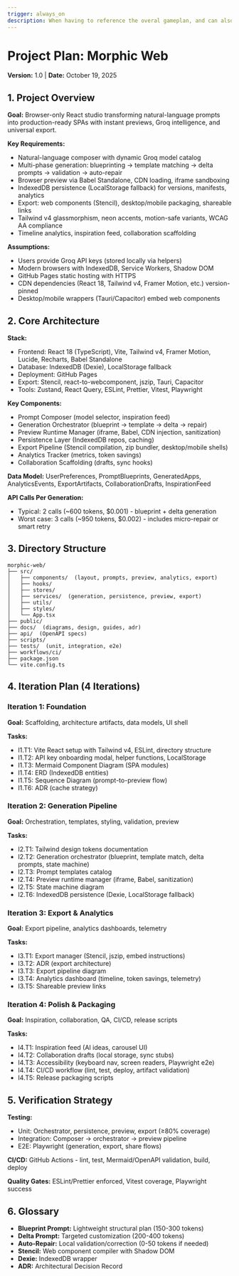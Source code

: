 ```yaml
---
trigger: always_on
description: When having to reference the overal gameplan, and can also use the full guide at .codemachineartifactsplan.md
---
```


# Project Plan: Morphic Web

**Version:** 1.0 | **Date:** October 19, 2025

## 1. Project Overview

**Goal:** Browser-only React studio transforming natural-language prompts into production-ready SPAs with instant previews, Groq intelligence, and universal export.

**Key Requirements:**
- Natural-language composer with dynamic Groq model catalog
- Multi-phase generation: blueprinting → template matching → delta prompts → validation → auto-repair
- Browser preview via Babel Standalone, CDN loading, iframe sandboxing
- IndexedDB persistence (LocalStorage fallback) for versions, manifests, analytics
- Export: web components (Stencil), desktop/mobile packaging, shareable links
- Tailwind v4 glassmorphism, neon accents, motion-safe variants, WCAG AA compliance
- Timeline analytics, inspiration feed, collaboration scaffolding

**Assumptions:**
- Users provide Groq API keys (stored locally via helpers)
- Modern browsers with IndexedDB, Service Workers, Shadow DOM
- GitHub Pages static hosting with HTTPS
- CDN dependencies (React 18, Tailwind v4, Framer Motion, etc.) version-pinned
- Desktop/mobile wrappers (Tauri/Capacitor) embed web components

## 2. Core Architecture

**Stack:**
- Frontend: React 18 (TypeScript), Vite, Tailwind v4, Framer Motion, Lucide, Recharts, Babel Standalone
- Database: IndexedDB (Dexie), LocalStorage fallback
- Deployment: GitHub Pages
- Export: Stencil, react-to-webcomponent, jszip, Tauri, Capacitor
- Tools: Zustand, React Query, ESLint, Prettier, Vitest, Playwright

**Key Components:**
- Prompt Composer (model selector, inspiration feed)
- Generation Orchestrator (blueprint → template → delta → repair)
- Preview Runtime Manager (iframe, Babel, CDN injection, sanitization)
- Persistence Layer (IndexedDB repos, caching)
- Export Pipeline (Stencil compilation, zip bundler, desktop/mobile shells)
- Analytics Tracker (metrics, token savings)
- Collaboration Scaffolding (drafts, sync hooks)

**Data Model:** UserPreferences, PromptBlueprints, GeneratedApps, AnalyticsEvents, ExportArtifacts, CollaborationDrafts, InspirationFeed

**API Calls Per Generation:**
- Typical: 2 calls (~600 tokens, $0.001) - blueprint + delta generation
- Worst case: 3 calls (~950 tokens, $0.002) - includes micro-repair or smart retry

## 3. Directory Structure

```
morphic-web/
├── src/
│   ├── components/  (layout, prompts, preview, analytics, export)
│   ├── hooks/
│   ├── stores/
│   ├── services/  (generation, persistence, preview, export)
│   ├── utils/
│   ├── styles/
│   └── App.tsx
├── public/
├── docs/  (diagrams, design, guides, adr)
├── api/  (OpenAPI specs)
├── scripts/
├── tests/  (unit, integration, e2e)
├── workflows/ci/
├── package.json
└── vite.config.ts
```

## 4. Iteration Plan (4 Iterations)

### Iteration 1: Foundation
**Goal:** Scaffolding, architecture artifacts, data models, UI shell

**Tasks:**
- I1.T1: Vite React setup with Tailwind v4, ESLint, directory structure
- I1.T2: API key onboarding modal, helper functions, LocalStorage
- I1.T3: Mermaid Component Diagram (SPA modules)
- I1.T4: ERD (IndexedDB entities)
- I1.T5: Sequence Diagram (prompt-to-preview flow)
- I1.T6: ADR (cache strategy)

### Iteration 2: Generation Pipeline
**Goal:** Orchestration, templates, styling, validation, preview

**Tasks:**
- I2.T1: Tailwind design tokens documentation
- I2.T2: Generation orchestrator (blueprint, template match, delta prompts, state machine)
- I2.T3: Prompt templates catalog
- I2.T4: Preview runtime manager (iframe, Babel, sanitization)
- I2.T5: State machine diagram
- I2.T6: IndexedDB persistence (Dexie, LocalStorage fallback)

### Iteration 3: Export & Analytics
**Goal:** Export pipeline, analytics dashboards, telemetry

**Tasks:**
- I3.T1: Export manager (Stencil, jszip, embed instructions)
- I3.T2: ADR (export architecture)
- I3.T3: Export pipeline diagram
- I3.T4: Analytics dashboard (timeline, token savings, telemetry)
- I3.T5: Shareable preview links

### Iteration 4: Polish & Packaging
**Goal:** Inspiration, collaboration, QA, CI/CD, release scripts

**Tasks:**
- I4.T1: Inspiration feed (AI ideas, carousel UI)
- I4.T2: Collaboration drafts (local storage, sync stubs)
- I4.T3: Accessibility (keyboard nav, screen readers, Playwright e2e)
- I4.T4: CI/CD workflow (lint, test, deploy, artifact validation)
- I4.T5: Release packaging scripts

## 5. Verification Strategy

**Testing:**
- Unit: Orchestrator, persistence, preview, export (≥80% coverage)
- Integration: Composer → orchestrator → preview pipeline
- E2E: Playwright (generation, export, share flows)

**CI/CD:** GitHub Actions - lint, test, Mermaid/OpenAPI validation, build, deploy

**Quality Gates:** ESLint/Prettier enforced, Vitest coverage, Playwright success

## 6. Glossary

- **Blueprint Prompt:** Lightweight structural plan (150-300 tokens)
- **Delta Prompt:** Targeted customization (200-400 tokens)
- **Auto-Repair:** Local validation/correction (0-50 tokens if needed)
- **Stencil:** Web component compiler with Shadow DOM
- **Dexie:** IndexedDB wrapper
- **ADR:** Architectural Decision Record